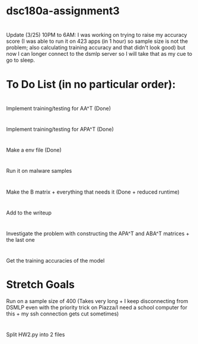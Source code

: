# dsc180a-assignment3
#
Update (3/25) 10PM to 6AM: I was working on trying to raise my accuracy score (I was able to run it on 423 apps (in 1 hour) so sample size is not the problem; also calculating training accuracy and that didn't look good) but now I can longer connect to the dsmlp server so I will take that as my cue to go to sleep.
#
# To Do List (in no particular order):
#
Implement training/testing for AA^T (Done)
# 
Implement training/testing for APA^T  (Done)
#
Make a env file (Done)
#
Run it on malware samples
#
Make the B matrix + everything that needs it (Done + reduced runtime) 
#
Add to the writeup
#
Investigate the problem with constructing the APA^T and ABA^T matrices + the last one
#
Get the training accuracies of the model


# Stretch Goals
Run on a sample size of 400 (Takes very long + I keep disconnecting from DSMLP even with the priority trick on Piazza/I need a school computer for this + my ssh connection gets cut sometimes)
#
Split HW2.py into 2 files
